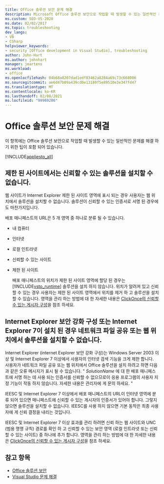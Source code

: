 ```yaml
---
title: Office 솔루션 보안 문제 해결
description: Microsoft Office 솔루션 보안으로 작업할 때 발생할 수 있는 일반적인 문제를 해결 하기 위한 몇 가지 팁에 대해 알아봅니다.
ms.custom: SEO-VS-2020
ms.date: 02/02/2017
ms.topic: troubleshooting
dev_langs:
- VB
- CSharp
helpviewer_keywords:
- security [Office development in Visual Studio], troubleshooting
author: John-Hart
ms.author: johnhart
manager: jmartens
ms.workload:
- office
ms.openlocfilehash: 04b68a8207dad1edf83462a8284a69c73c668006
ms.sourcegitcommit: ae6d47b09a439cd0e13180f5e89510e3e347fd47
ms.translationtype: MT
ms.contentlocale: ko-KR
ms.lasthandoff: 02/08/2021
ms.locfileid: "99969206"
---
```

# <a name="troubleshoot-office-solution-security"></a>Office 솔루션 보안 문제 해결
  이 항목에는 Office 솔루션 보안으로 작업할 때 발생할 수 있는 일반적인 문제를 해결 하기 위한 팁이 포함 되어 있습니다.

 [!INCLUDE[appliesto_all](../vsto/includes/appliesto-all-md.md)]

## <a name="trusted-solutions-cannot-be-installed-from-restricted-sites"></a>제한 된 사이트에서는 신뢰할 수 있는 솔루션을 설치할 수 없습니다.
 웹 사이트가 Internet Explorer 제한 된 사이트 영역에 표시 되는 경우 사용자는 웹 위치에서 솔루션을 설치할 수 없습니다. 솔루션이 신뢰할 수 있는 인증서로 서명 된 경우에도 마찬가지입니다.

 배포 매니페스트의 URL은 5 개 영역 중 하나로 분류 될 수 있습니다.

- 내 컴퓨터

- 인터넷

- 로컬 인트라넷

- 신뢰할 수 있는 사이트

- 제한 된 사이트

  배포 매니페스트의 위치가 제한 된 사이트 영역에 할당 된 경우는 [!INCLUDE[vsto_runtime](../vsto/includes/vsto-runtime-md.md)] 솔루션을 설치 하지 않습니다. 위치가 알려져 있고 신뢰할 수 있는 경우 사용자는 제한 된 사이트 영역에서 위치를 제거 하 고 솔루션을 설치할 수 있습니다. 영역을 관리 하는 방법에 대 한 자세한 내용은 [ClickOnce의 신뢰할 수 있는 게시자 구성](/previous-versions/dotnet/articles/ms996418(v=msdn.10))을 참조 하세요.

## <a name="solutions-cannot-be-installed-from-network-file-shares-or-web-locations-when-internet-explorer-enhanced-security-configuration-or-internet-explorer-7-is-installed"></a>Internet Explorer 보안 강화 구성 또는 Internet Explorer 7이 설치 된 경우 네트워크 파일 공유 또는 웹 위치에서 솔루션을 설치할 수 없습니다.
 Internet Explorer (internet Explorer 보안 강화 구성)는 Windows Server 2003 이상 및 Internet Explorer 7 이상에서 사용자의 인터넷 검색 기능을 크게 제한 합니다. 사용자가 네트워크 파일 공유 또는 웹 위치에서 Office 솔루션을 설치 하려고 하면 다음과 같은 오류 메시지가 표시 될 수 있습니다. " *SolutionName* 에 대 한 배포 매니페스트에 서명 하는 데 사용 되는 인증서를 신뢰할 수 없으므로이 응용 프로그램의 사용자 지정 기능이 작동 하지 않습니다. 자세한 내용은 관리자에 게 문의 하세요. "

 IEESC 및 Internet Explorer 7 이상에서 배포 매니페스트의 URL이 인터넷 영역에 분류 되어 있으면 매니페스트에 신뢰할 수 있는 게시자의 인증서가 있어야 합니다. 그렇지 않으면 솔루션을 설치할 수 없습니다. IEESC를 사용 하지 않으면 기본 동작은 최종 사용자에 게 신뢰 결정을 내리는 것입니다.

 IEESC 및 Internet Explorer 7 이상 효과를 관리 하려면 신뢰 하는 웹 사이트와 UNC (범용 명명 규칙) 경로를 확인 하 고 신뢰할 수 있는 보안 영역 (로컬 인트라넷 또는 신뢰할 수 있는 사이트) 중 하나에 추가 합니다. 영역을 관리 하는 방법에 대 한 자세한 내용은 [ClickOnce의 신뢰할 수 있는 게시자 구성](/previous-versions/dotnet/articles/ms996418(v=msdn.10))을 참조 하세요.

## <a name="see-also"></a>참고 항목
- [Office 솔루션 보안](../vsto/securing-office-solutions.md)
- [Visual Studio 문제 해결](/troubleshoot/visualstudio/welcome-visual-studio/)
